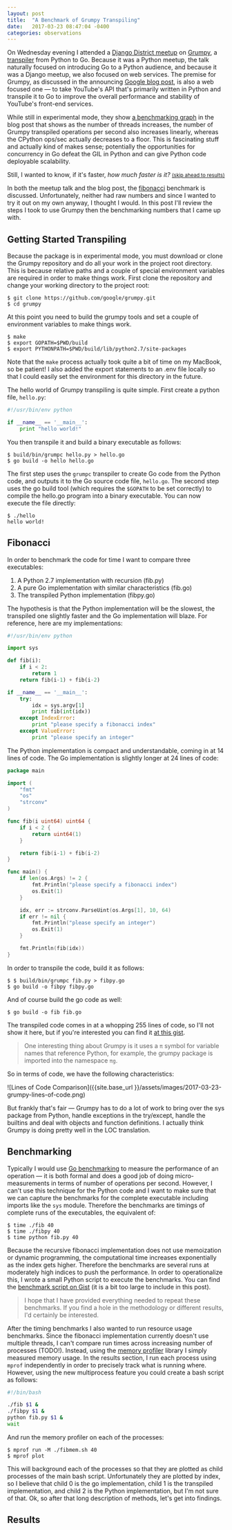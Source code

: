 ```yaml
---
layout: post
title:  "A Benchmark of Grumpy Transpiling"
date:   2017-03-23 08:47:04 -0400
categories: observations
---
```


On Wednesday evening I attended a [Django District meetup](https://www.meetup.com/django-district/events/238128100/) on [Grumpy](https://github.com/google/grumpy), a [transpiler](https://www.stevefenton.co.uk/2012/11/compiling-vs-transpiling/) from Python to Go. Because it was a Python meetup, the talk naturally focused on introducing Go to a Python audience, and because it was a Django meetup, we also focused on web services. The premise for Grumpy, as discussed in the announcing [Google blog post](https://opensource.googleblog.com/2017/01/grumpy-go-running-python.html), is also a web focused one &mdash; to take YouTube's API that's primarily written in Python and transpile it to Go to improve the overall performance and stability of YouTube's front-end services.

While still in experimental mode, they show [a benchmarking graph](https://lh6.googleusercontent.com/AJtJgMwyxN3KWnDrHW5JhersJGuf1SsR_lhhQoUY5gSMBjhV-BJo-vWh4JztqD7qq9pcr0JYT-niwehvDqvCmM8ZhCUAkgZFpviWnNKah5xGJCNGuMAGBdhYYhT3ZbN-HDfw_Fs3) in the blog post that shows as the number of threads increases, the number of Grumpy transpiled operations per second also increases linearly, whereas the  CPython ops/sec actually decreases to a floor. This is fascinating stuff and actually kind of makes sense; potentially the opportunities for concurrency in Go defeat the GIL in Python and can give Python code deployable scalability.

Still, I wanted to know, if it's faster, _how much faster is it?_ <small>[(skip ahead to results)](#2017-03-23-benchmarks)</small>

In both the meetup talk and the blog post, the [fibonacci](https://crystal-lang.org/2016/07/15/fibonacci-benchmark.html) benchmark is discussed. Unfortunately, neither had raw numbers and since I wanted to try it out on my own anyway, I thought I would. In this post I'll review the steps I took to use Grumpy then the benchmarking numbers that I came up with.

## Getting Started Transpiling

Because the package is in experimental mode, you must download or clone the Grumpy repository and do all your work in the project root directory. This is because relative paths and a couple of special environment variables are required in order to make things work. First clone the repository and change your working directory to the project root:

```
$ git clone https://github.com/google/grumpy.git
$ cd grumpy
```

At this point you need to build the grumpy tools and set a couple of environment variables to make things work.

```
$ make
$ export GOPATH=$PWD/build
$ export PYTHONPATH=$PWD/build/lib/python2.7/site-packages
```

Note that the `make` process actually took quite a bit of time on my MacBook, so be patient! I also added the export statements to an .env file locally so that I could easily set the environment for this directory in the future.

The hello world of Grumpy transpiling is quite simple. First create a python file, `hello.py`:

```python
#!/usr/bin/env python

if __name__ == '__main__':
    print "hello world!"
```

You then transpile it and build a binary executable as follows:

```
$ build/bin/grumpc hello.py > hello.go
$ go build -o hello hello.go
```

The first step uses the `grumpc` transpiler to create Go code from the Python code, and outputs it to the Go source code file, `hello.go`. The second step uses the go build tool (which requires the `$GOPATH` to be set correctly) to compile the hello.go program into a binary executable. You can now execute the file directly:

```
$ ./hello
hello world!
```

## Fibonacci

In order to benchmark the code for time I want to compare three executables:

1. A Python 2.7 implementation with recursion (fib.py)
2. A pure Go implementation with similar characteristics (fib.go)
3. The transpiled Python implementation (fibpy.go)

The hypothesis is that the Python implementation will be the slowest, the transpiled one slightly faster and the Go implementation will blaze. For reference, here are my implementations:

```python
#!/usr/bin/env python

import sys

def fib(i):
    if i < 2:
        return 1
    return fib(i-1) + fib(i-2)

if __name__ == '__main__':
    try:
        idx = sys.argv[1]
        print fib(int(idx))
    except IndexError:
        print "please specify a fibonacci index"
    except ValueError:
        print "please specify an integer"
```

The Python implementation is compact and understandable, coming in at 14 lines of code. The Go implementation is slightly longer at 24 lines of code:


```go
package main

import (
	"fmt"
	"os"
	"strconv"
)

func fib(i uint64) uint64 {
	if i < 2 {
		return uint64(1)
	}

	return fib(i-1) + fib(i-2)
}

func main() {
	if len(os.Args) != 2 {
		fmt.Println("please specify a fibonacci index")
		os.Exit(1)
	}

	idx, err := strconv.ParseUint(os.Args[1], 10, 64)
	if err != nil {
		fmt.Println("please specify an integer")
		os.Exit(1)
	}

	fmt.Println(fib(idx))
}
```

In order to transpile the code, build it as follows:

```
$ $ build/bin/grumpc fib.py > fibpy.go
$ go build -o fibpy fibpy.go
```

And of course build the go code as well:

```
$ go build -o fib fib.go
```

The transpiled code comes in at a whopping 255 lines of code, so I'll not show it here, but if you're interested you can find it [at this gist](https://gist.github.com/bbengfort/e924822d9e4ec8e8c9097f7bc21c6dc3).

> One interesting thing about Grumpy is it uses a `π` symbol for variable names that reference Python, for example, the grumpy package is imported into the namespace `πg`.

So in terms of code, we have the following characteristics:

![Lines of Code Comparison]({{site.base_url }}/assets/images/2017-03-23-grumpy-lines-of-code.png)

But frankly that's fair &mdash; Grumpy has to do a lot of work to bring over the sys package from Python, handle exceptions in the try/except, handle the builtins and deal with objects and function definitions. I actually think Grumpy is doing pretty well in the LOC translation.

## Benchmarking

Typically I would use [Go benchmarking](https://dave.cheney.net/2013/06/30/how-to-write-benchmarks-in-go) to measure the performance of an operation &mdash; it is both formal and does a good job of doing micro-measurements in terms of number of operations per second. However, I can't use this technique for the Python code and I want to make sure that we can capture the benchmarks for the complete executable including imports like the `sys` module. Therefore the benchmarks are timings of complete runs of the executables, the equivalent of:

```
$ time ./fib 40
$ time ./fibpy 40
$ time python fib.py 40
```

Because the recursive fibonacci implementation does not use memoization or dynamic programming, the computational time increases exponentially as the index gets higher. Therefore the benchmarks are several runs at moderately high indices to push the performance. In order to operationalize this, I wrote a small Python script to execute the benchmarks. You can find the [benchmark script on Gist](https://gist.github.com/bbengfort/e048b647ae8c94dc1d6465342d7ba34d) (it is a bit too large to include in this post).

> I hope that I have provided everything needed to repeat these benchmarks. If you find a hole in the methodology or different results, I'd certainly be interested.

After the timing benchmarks I also wanted to run resource usage benchmarks. Since the fibonacci implementation currently doesn't use multiple threads, I can't compare run times across increasing number of processes (TODO!). Instead, using the [memory profiler](https://pypi.python.org/pypi/memory_profiler) library I simply measured memory usage. In the results section, I run each process using `mprof` independently in order to precisely track what is running where. However, using the new multiprocess feature you could create a bash script as follows:

```bash
#!/bin/bash

./fib $1 &
./fibpy $1 &
python fib.py $1 &
wait
```

And run the memory profiler on each of the processes:

```
$ mprof run -M ./fibmem.sh 40
$ mprof plot
```

This will background each of the processes so that they are plotted as child processes of the main bash script. Unfortunately they are plotted by index, so I believe that child 0 is the go implementation, child 1 is the transpiled implementation, and child 2 is the Python implementation, but I'm not sure of that. Ok, so after that long description of methods, let's get into findings.

<a name="2017-03-23-benchmarks"></a>
## Results
